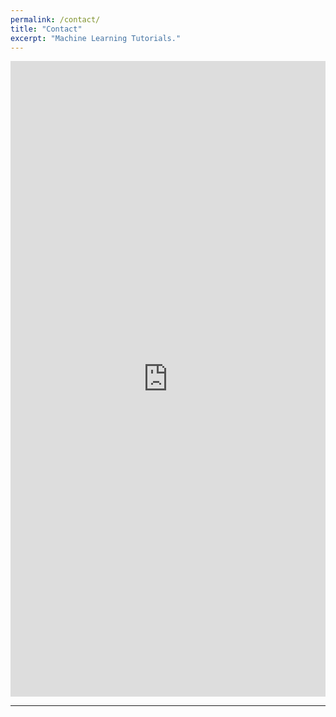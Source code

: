 ```yaml
---
permalink: /contact/
title: "Contact"
excerpt: "Machine Learning Tutorials."
---
```


<iframe src="https://docs.google.com/forms/d/e/1FAIpQLSe_YcMx9WeAElAC6Xb-9lvCd-nfCYbZ0ebu4iB1vCvthwrhEA/viewform?embedded=true" width="100%" height="1017" frameborder="0" marginheight="0" marginwidth="0">Loading…</iframe>

---
